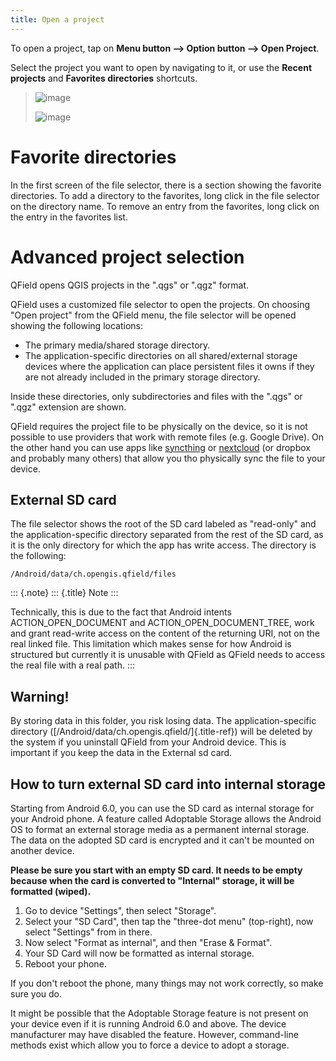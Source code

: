 ```yaml
---
title: Open a project
---
```


To open a project, tap on **Menu button \--\> Option button \--\> Open
Project**.

Select the project you want to open by navigating to it, or use the
**Recent projects** and **Favorites directories** shortcuts.

> ![image](/assets/images/user-guide_open-project.png)
>
> ![image](/assets/images/user-guide_open-project-menu.png)

Favorite directories
====================

In the first screen of the file selector, there is a section showing the
favorite directories. To add a directory to the favorites, long click in
the file selector on the directory name. To remove an entry from the
favorites, long click on the entry in the favorites list.

Advanced project selection
==========================

QField opens QGIS projects in the \".qgs\" or \".qgz\" format.

QField uses a customized file selector to open the projects. On choosing
\"Open project\" from the QField menu, the file selector will be opened
showing the following locations:

-   The primary media/shared storage directory.
-   The application-specific directories on all shared/external storage
    devices where the application can place persistent files it owns if
    they are not already included in the primary storage directory.

Inside these directories, only subdirectories and files with the
\".qgs\" or \".qgz\" extension are shown.

QField requires the project file to be physically on the device, so it
is not possible to use providers that work with remote files (e.g.
Google Drive). On the other hand you can use apps like
[syncthing](https://syncthing.net/) or
[nextcloud](https://nextcloud.com/) (or dropbox and probably many
others) that allow you tho physically sync the file to your device.

External SD card
----------------

The file selector shows the root of the SD card labeled as \"read-only\"
and the application-specific directory separated from the rest of the SD
card, as it is the only directory for which the app has write access.
The directory is the following:

``` {.bash}
/Android/data/ch.opengis.qfield/files
```

::: {.note}
::: {.title}
Note
:::

Technically, this is due to the fact that Android intents
ACTION\_OPEN\_DOCUMENT and ACTION\_OPEN\_DOCUMENT\_TREE, work and grant
read-write access on the content of the returning URI, not on the real
linked file. This limitation which makes sense for how Android is
structured but currently it is unusable with QField as QField needs to
access the real file with a real path.
:::

Warning!
--------

By storing data in this folder, you risk losing data. The
application-specific directory
([/Android/data/ch.opengis.qfield/]{.title-ref}) will be deleted by the
system if you uninstall QField from your Android device. This is
important if you keep the data in the External sd card.

How to turn external SD card into internal storage
--------------------------------------------------

Starting from Android 6.0, you can use the SD card as internal storage
for your Android phone. A feature called Adoptable Storage allows the
Android OS to format an external storage media as a permanent internal
storage. The data on the adopted SD card is encrypted and it can't be
mounted on another device.

**Please be sure you start with an empty SD card. It needs to be empty
because when the card is converted to \"Internal\" storage, it will be
formatted (wiped).**

1.  Go to device "Settings", then select "Storage".
2.  Select your \"SD Card\", then tap the "three-dot menu" (top-right),
    now select "Settings" from in there.
3.  Now select "Format as internal", and then "Erase & Format".
4.  Your SD Card will now be formatted as internal storage.
5.  Reboot your phone.

If you don\'t reboot the phone, many things may not work correctly, so
make sure you do.

It might be possible that the Adoptable Storage feature is not present
on your device even if it is running Android 6.0 and above. The device
manufacturer may have disabled the feature. However, command-line
methods exist which allow you to force a device to adopt a storage.
